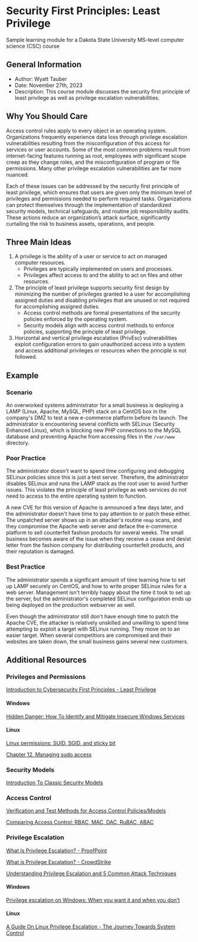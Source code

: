 # Security First Principles: Least Privilege
Sample learning module for a Dakota State University MS-level computer science (CSC) course

## General Information
-   Author: Wyatt Tauber
-   Date: November 27th, 2023
-   Description: This course module discusses the security first principle of least privilege as well as privilege escalation vulnerabilities.

## Why You Should Care
Access control rules apply to every object in an operating system. Organizations frequently experience data loss through privilege escalation vulnerabilities resulting from the misconfiguration of this access for services or user accounts. Some of the most common problems result from internet-facing features running as root, employees with significant scope creep as they change roles, and the misconfiguration of program or file permissions. Many other privilege escalation vulnerabilities are far more nuanced.

Each of these issues can be addressed by the security first principle of least privilege, which ensures that users are given only the minimum level of privileges and permissions needed to perform required tasks. Organizations can protect themselves through the implementation of standardized security models, technical safeguards, and routine job responsibility audits. These actions reduce an organization’s attack surface, significantly curtailing the risk to business assets, operations, and people.

## Three Main Ideas
1. A privilege is the ability of a user or service to act on managed computer resources.
    -   Privileges are typically implemented on users and processes.
    -   Privileges affect access to and the ability to act on files and other resources.
2. The principle of least privilege supports security first design by minimizing the number of privileges granted to a user for accomplishing assigned duties and disabling privileges that are unused or not required for accomplishing assigned duties.
    -   Access control methods are formal presentations of the security policies enforced by the operating system.
    -   Security models align with access control methods to enforce policies, supporting the principle of least privilege.
3. Horizontal and vertical privilege escalation (PrivEsc) vulnerabilities exploit configuration errors to gain unauthorized access into a system and access additional privileges or resources when the principle is not followed.

## Example
### Scenario
An overworked systems administrator for a small business is deploying a LAMP (Linux, Apache, MySQL, PHP) stack on a CentOS box in the company's DMZ to test a new e-commerce platform before its launch. The administrator is encountering several conflicts with SELinux (Security Enhanced Linux), which is blocking new PHP connections to the MySQL database and preventing Apache from accessing files in the `/var/www` directory.

### Poor Practice
The administrator doesn't want to spend time configuring and debugging SELinux policies since this is just a test server. Therefore, the administrator disables SELinux and runs the LAMP stack as the root user to avoid further issues. This violates the principle of least privilege as web services do not need to access to the entire operating system to function.

A new CVE for this version of Apache is announced a few days later, and the administrator doesn't have time to pay attention to or patch these either. The unpatched server shows up in an attacker's routine `nmap` scans, and they compromise the Apache web server and deface the e-commerce platform to sell counterfeit fashion products for several weeks. The small business becomes aware of the issue when they receive a cease and desist letter from the fashion company for distributing counterfeit products, and their reputation is damaged.

### Best Practice
The administrator spends a significant amount of time learning how to set up LAMP securely on CentOS, and how to write proper SELinux rules for a web server. Management isn't terribly happy about the time it took to set up the server, but the administrator's completed SELinux configuration ends up being deployed on the production webserver as well.

Even though the administrator still don't have enough time to patch the Apache CVE, the attacker is relatively unskilled and unwilling to spend time attempting to exploit a target with SELinux running. They move on to an easier target. When several competitiors are compromised and their websites are taken down, the small business gains several new customers.

## Additional Resources
### Privileges and Permissions
[Introduction to Cybersecurity First Principles - Least Privilege](https://mlhale.github.io/nebraska-gencyber-modules/intro_to_first_principles/README/)

#### Windows
[Hidden Danger: How To Identify and Mitigate Insecure Windows Services](https://offsec.blog/hidden-danger-how-to-identify-and-mitigate-insecure-windows-services/)

#### Linux
[Linux permissions: SUID, SGID, and sticky bit](https://www.redhat.com/sysadmin/suid-sgid-sticky-bit)

[Chapter 12. Managing sudo access](https://access.redhat.com/documentation/en-us/red_hat_enterprise_linux/8/html/configuring_basic_system_settings/managing-sudo-access_configuring-basic-system-settings)

### Security Models
[Introduction To Classic Security Models](https://www.geeksforgeeks.org/introduction-to-classic-security-models/)

### Access Control
[Verification and Test Methods for Access Control Policies/Models](https://csrc.nist.gov/pubs/sp/800/192/final)

[Comparing Access Control: RBAC, MAC, DAC, RuBAC, ABAC](https://techgenix.com/5-access-control-types-comparison/)

### Privilege Escalation
[What Is Privilege Escalation? - ProofPoint](https://www.proofpoint.com/us/threat-reference/privilege-escalation)

[What is Privilege Escalation? - CrowdStrike](https://www.crowdstrike.com/cybersecurity-101/privilege-escalation/)

[Understanding Privilege Escalation and 5 Common Attack Techniques](https://www.cynet.com/network-attacks/privilege-escalation/)

#### Windows
[Privilege escalation on Windows: When you want it and when you don’t](https://delinea.com/blog/windows-privilege-escalation)

#### Linux
[A Guide On Linux Privilege Escalation - The Journey Towards System Control](https://iasad.me/blogs/linux-privilege-escalation/)
